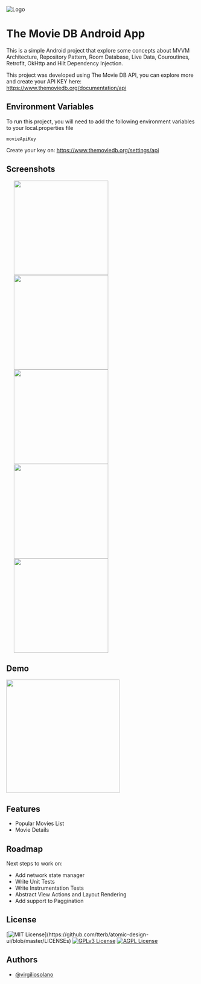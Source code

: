 
![Logo](https://www.themoviedb.org/assets/2/v4/logos/v2/blue_long_2-9665a76b1ae401a510ec1e0ca40ddcb3b0cfe45f1d51b77a308fea0845885648.svg)


# The Movie DB Android App

This is a simple Android project that explore some concepts about MVVM Architecture, Repository Pattern, Room Database, Live Data, Couroutines, Retrofit, OkHttp and Hilt Dependency Injection.

This project was developed using The Movie DB API, you can explore more and create your API KEY here: https://www.themoviedb.org/documentation/api






## Environment Variables

To run this project, you will need to add the following environment variables to your local.properties file

`movieApiKey`

Create your key on: https://www.themoviedb.org/settings/api


## Screenshots

<img align="left" src="https://user-images.githubusercontent.com/3596713/143174150-65c371ad-f878-4a28-b0cf-be365a7bf4d8.jpg" width="250" hspace="20">
<img align="left" src="https://user-images.githubusercontent.com/3596713/143174158-f34032cb-c698-4ba2-b04d-88da858b8771.jpg" width="250" hspace="20">
<img align="left" src="https://user-images.githubusercontent.com/3596713/143174162-0d130829-53e1-4b55-be09-cae6921c5363.jpg" width="250" hspace="20">
<img align="left" src="https://user-images.githubusercontent.com/3596713/143174169-250f5b89-8963-4eb2-9760-b71d5e73ec71.jpg" width="250" hspace="20">
<img src="https://user-images.githubusercontent.com/3596713/143174173-f8a243a5-1a36-430d-b93b-ad17d5f515ee.jpg" width="250" hspace="20">

## Demo
<img src="https://user-images.githubusercontent.com/3596713/143174117-331ff430-6c79-45c4-b5fe-67db32d85cf5.gif" width="300">

## Features

- Popular Movies List
- Movie Details

## Roadmap

Next steps to work on:

- Add network state manager
- Write Unit Tests
- Write Instrumentation Tests
- Abstract View Actions and Layout Rendering
- Add support to Paggination
## License


[![MIT License](https://img.shields.io/apm/l/atomic-design-ui.svg?)](https://github.com/tterb/atomic-design-ui/blob/master/LICENSEs)
[![GPLv3 License](https://img.shields.io/badge/License-GPL%20v3-yellow.svg)](https://opensource.org/licenses/)
[![AGPL License](https://img.shields.io/badge/license-AGPL-blue.svg)](http://www.gnu.org/licenses/agpl-3.0)



## Authors

- [@virgiliosolano](https://www.github.com/virgiliosolano)
